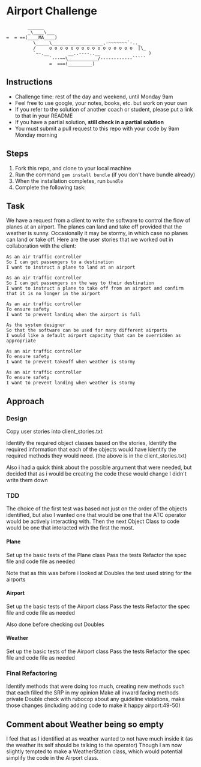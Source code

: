 Airport Challenge
=================

```
        ______
        _\____\___
=  = ==(____MA____)
          \_____\___________________,-~~~~~~~`-.._
          /     o o o o o o o o o o o o o o o o  |\_
          `~-.__       __..----..__                  )
                `---~~\___________/------------`````
                =  ===(_________)

```

Instructions
---------

* Challenge time: rest of the day and weekend, until Monday 9am
* Feel free to use google, your notes, books, etc. but work on your own
* If you refer to the solution of another coach or student, please put a link to that in your README
* If you have a partial solution, **still check in a partial solution**
* You must submit a pull request to this repo with your code by 9am Monday morning

Steps
-------

1. Fork this repo, and clone to your local machine
2. Run the command `gem install bundle` (if you don't have bundle already)
3. When the installation completes, run `bundle`
4. Complete the following task:

Task
-----

We have a request from a client to write the software to control the flow of planes at an airport. The planes can land and take off provided that the weather is sunny. Occasionally it may be stormy, in which case no planes can land or take off.  Here are the user stories that we worked out in collaboration with the client:

```
As an air traffic controller
So I can get passengers to a destination
I want to instruct a plane to land at an airport

As an air traffic controller
So I can get passengers on the way to their destination
I want to instruct a plane to take off from an airport and confirm that it is no longer in the airport

As an air traffic controller
To ensure safety
I want to prevent landing when the airport is full

As the system designer
So that the software can be used for many different airports
I would like a default airport capacity that can be overridden as appropriate

As an air traffic controller
To ensure safety
I want to prevent takeoff when weather is stormy

As an air traffic controller
To ensure safety
I want to prevent landing when weather is stormy
```

## Approach

### Design

Copy user stories into client_stories.txt

Identify the required object classes based on the stories,
Identify the required information that each of the objects would have
Identify the required methods they would need.
(the above is in the client_stories.txt)

Also i had a quick think about the possible argument that were needed,
but decided that as i would be creating the code these would change I didn't write them down

### TDD

The choice of the first test was based not just on the order of the objects identified,
but also I wanted one that would be one that the ATC operator would be actively interacting with.
Then the next Object Class to code would be one that interacted with the first the most.

#### Plane

Set up the basic tests of the Plane class
Pass the tests
Refactor the spec file and code file as needed

Note that as this was before i looked at Doubles the test used string for the airports

#### Airport

Set up the basic tests of the Airport class
Pass the tests
Refactor the spec file and code file as needed

Also done before checking out Doubles

#### Weather

Set up the basic tests of the Airport class
Pass the tests
Refactor the spec file and code file as needed

### Final Refactoring

Identify methods that were doing too much, creating new methods such that each filled the SRP in my opinion
Make all inward facing methods private
Double check with rubocop about any guideline violations, make those changes (including adding code to make it happy airport:49-50)

## Comment about Weather being so empty

I feel that as I identified at as weather wanted to not have much inside it (as the weather its self should be talking to the operator)
Though I am now slightly tempted to make a WeatherStation class, which would potential simplify the code in the Airport class.
